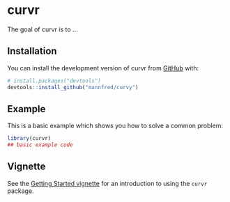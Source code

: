 
# curvr

<!-- badges: start -->
<!-- badges: end -->

The goal of curvr is to ...

## Installation

You can install the development version of curvr from [GitHub](https://github.com/) with:

``` r
# install.packages("devtools")
devtools::install_github("mannfred/curvy")
```

## Example

This is a basic example which shows you how to solve a common problem:

``` r
library(curvr)
## basic example code
```
## Vignette 
See the [Getting Started vignette](inst/doc/curvr.html) for an introduction to using the `curvr` package.

